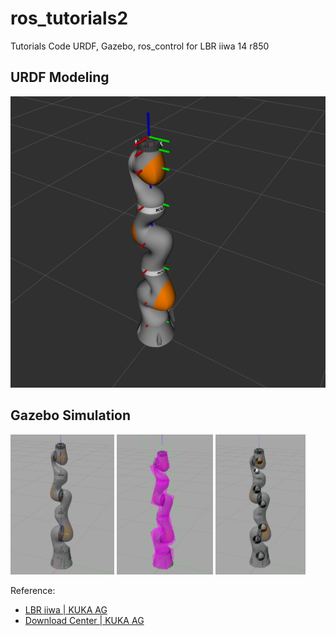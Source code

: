# ros_tutorials2

Tutorials Code URDF, Gazebo, ros_control for LBR  iiwa 14 r850

## URDF Modeling

![rviz of robot](./doc/rviz_robot.png)


## Gazebo Simulation

<p float="left">
    <img src="./doc/gazebo_joint_view.png" width="33%"/>
    <img src="./doc/gazebo_inertia_view.png" width="30.6%"/>
    <img src="./doc/gazebo_com_view.png" width="28.5%"/>
</p>

Reference:
- [LBR iiwa | KUKA AG](https://www.kuka.com/en-de/products/robot-systems/industrial-robots/lbr-iiwa)
- [Download Center | KUKA AG](https://www.kuka.com/en-us/services)

